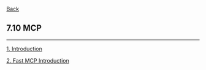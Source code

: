 [Back](../../README.md)

## 7.10 MCP

<hr>

[1. Introduction](Introduction.md)

[2. Fast MCP Introduction](FastMcpIntroduction.md)